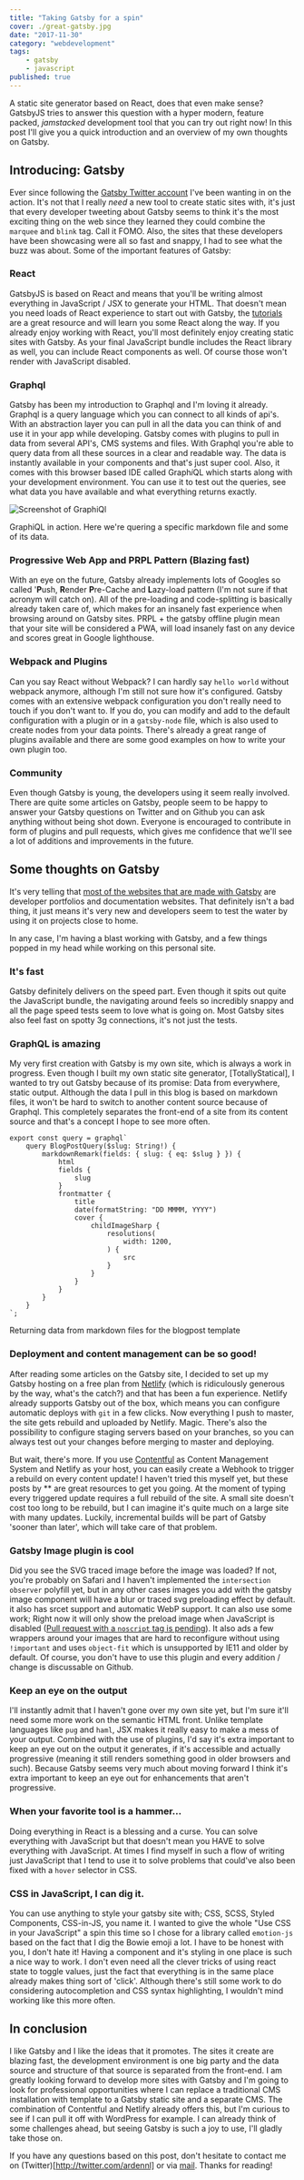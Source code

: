 ```yaml
---
title: "Taking Gatsby for a spin"
cover: ./great-gatsby.jpg
date: "2017-11-30"
category: "webdevelopment"
tags:
    - gatsby
    - javascript
published: true
---
```


A static site generator based on React, does that even make sense? GatsbyJS tries to answer this question with a hyper modern, feature packed, *jamstacked* development tool that you can try out right now! In this post I'll give you a quick introduction and an overview of my own thoughts on Gatsby.

## Introducing: Gatsby
Ever since following the [Gatsby Twitter account](https://twitter.com/gatsbyjs) I've been wanting in on the action. It's not that I really *need* a new tool to create static sites with, it's just that every developer tweeting about Gatsby seems to think it's the most exciting thing on the web since they learned they could combine the `marquee` and `blink` tag. Call it FOMO. Also, the sites that these developers have been showcasing were all so fast and snappy, I had to see what the buzz was about. 
Some of the important features of Gatsby:

### React

GatsbyJS is based on React and means that you'll be writing almost everything in JavaScript / JSX to generate your HTML. That doesn't mean you need loads of React experience to start out with Gatsby, the [tutorials](https://www.gatsbyjs.org/tutorial/) are a great resource and will learn you some React along the way. If you already enjoy working with React, you'll most definitely enjoy creating static sites with Gatsby. As your final JavaScript bundle includes the React library as well, you can include React components as well. Of course those won't render with JavaScript disabled.

### Graphql

Gatsby has been my introduction to Graphql and I'm loving it already. Graphql is a query language which you can connect to all kinds of api's. With an abstraction layer you can pull in all the data you can think of and use it in your app while developing. Gatsby comes with plugins to pull in data from several API's, CMS systems and files. With Graphql you're able to query data from all these sources in a clear and readable way. The data is instantly available in your components and that's just super cool. Also, it comes with this browser based IDE called Graph*i*QL which starts along with your development environment. You can use it to test out the queries, see what data you have available and what everything returns exactly. 

<div class='caption'>

![Screenshot of GraphiQl](./grahiql_screenshot.png "GraphiQL")
<p class='caption__text'>
    GraphiQL in action. Here we're quering a specific markdown file and some of its data. 
</p>
</div>

### Progressive Web App and PRPL Pattern (Blazing fast)
With an eye on the future, Gatsby already implements lots of Googles so called '**P**ush, **R**ender **P**re-Cache and **L**azy-load pattern (I'm not sure if that acronym will catch on). All of the pre-loading and code-splitting is basically already taken care of, which makes for an insanely fast experience when browsing around on Gatsby sites. PRPL + the gatsby offline plugin mean that your site will be considered a PWA, will load insanely fast on any device and scores great in Google lighthouse. 

### Webpack and Plugins
Can you say React without Webpack? I can hardly say `hello world` without webpack anymore, although I'm still not sure how it's configured. Gatsby comes with an extensive webpack configuration you don't really need to touch if you don't want to. If you do, you can modify and add to the default configuration with a plugin or in a `gatsby-node` file, which is also used to create nodes from your data points. There's already a great range of plugins available and there are some good examples on how to write your own plugin too. 

### Community
Even though Gatsby is young, the developers using it seem really involved. There are quite some articles on Gatsby, people seem to be happy to answer your Gatsby questions on Twitter and on Github you can ask anything without being shot down. Everyone is encouraged to contribute in form of plugins and pull requests, which gives me confidence that we'll see a lot of additions and improvements in the future. 


## Some thoughts on Gatsby

It's very telling that [most of the websites that are made with Gatsby](https://github.com/gatsbyjs/gatsby#showcase) are developer portfolios and documentation websites. That definitely isn't a bad thing, it just means it's very new and developers seem to test the water by using it on projects close to home. 

In any case, I'm having a blast working with Gatsby, and a few things popped in my head while working on this personal site. 

### It's fast
Gatsby definitely delivers on the speed part. Even though it spits out quite the JavaScript bundle, the navigating around feels so incredibly snappy and all the page speed tests seem to love what is going on. Most Gatsby sites also feel fast on spotty 3g connections, it's not just the tests. 

### GraphQL is amazing

My very first creation with Gatsby is my own site, which is always a work in progress. Even though I built my own static site generator, [TotallyStatical], I wanted to try out Gatsby because of its promise: Data from everywhere, static output. Although the data I pull in this blog is based on markdown files, it won't be hard to switch to another content source because of Graphql. This completely separates the front-end of a site from its content source and that's a concept I hope to see more often. 

<div class='caption'>

```es6
export const query = graphql`
    query BlogPostQuery($slug: String!) {
        markdownRemark(fields: { slug: { eq: $slug } }) {
            html
            fields {
                slug
            }
            frontmatter {
                title
                date(formatString: "DD MMMM, YYYY")
                cover {
                    childImageSharp {
                        resolutions(
                            width: 1200,
                        ) {
                            src
                        }
                    }
                }
            }
        }
    }
`;
```
<p class='caption__text'>
    Returning data from markdown files for the blogpost template
</p>
</div>

### Deployment and content management can be so good! 

After reading some articles on the Gatsby site, I decided to set up my Gatsby hosting on a free plan from [Netlify](https://www.netlify.com/) (which is ridiculously generous by the way, what's the catch?) and that has been a fun experience. Netlify already supports Gatsby out of the box, which means you can configure automatic deploys with `git` in a few clicks. Now everything I push to master, the site gets rebuild and uploaded by Netlify. Magic. There's also the possibility to configure staging servers based on your branches, so you can always test out your changes before merging to master and deploying.  

But wait, there's more. If you use [Contentful](https://www.contentful.com/) as Content Management System and Netlify as your host, you can easily create a Webhook to trigger a rebuild on every content update! I haven't tried this myself yet, but these posts by ** are great resources to get you going. At the moment of typing every triggered update requires a full rebuild of the site. A small site doesn't cost too long to be rebuild, but I can imagine it's quite much on a large site with many updates. Luckily, incremental builds will be part of Gatsby 'sooner than later', which will take care of that problem. 

### Gatsby Image plugin is cool
Did you see the SVG traced image before the image was loaded? If not, you're probably on Safari and I haven't implemented the `intersection observer` polyfill yet, but in any other cases images you add with the gatsby image component will have a blur or traced svg preloading effect by default. it also has srcet support and automatic WebP support. It can also use some work; Right now it will only show the preload image when JavaScript is disabled ([Pull request with a `noscript` tag is pending](https://github.com/gatsbyjs/gatsby/pull/3122_)). It also ads a few wrappers around your images that are hard to reconfigure without using `!important` and uses `object-fit` which is unsupported by IE11 and older by default. Of course, you don't have to use this plugin and every addition / change is discussable on Github. 

### Keep an eye on the output
I'll instantly admit that I haven't gone over my own site yet, but I'm sure it'll need some more work on the semantic HTML front. Unlike template languages like `pug` and `haml`, JSX makes it really easy to make a mess of your output. Combined with the use of plugins, I'd say it's extra important to keep an eye out on the output it generates, if it's accessible and actually progressive (meaning it still renders something good in older browsers and such). Because Gatsby seems very much about moving forward I think it's extra important to keep an eye out for enhancements that aren't progressive. 

### When your favorite tool is a hammer... 
Doing everything in React is a blessing and a curse. You can solve everything with JavaScript but that doesn't mean you HAVE to solve everything with JavaScript. At times I find myself in such a flow of writing just JavaScript that I tend to use it to solve problems that could've also been fixed with a `hover` selector in CSS. 

### CSS in JavaScript, I can dig it.
You can use anything to style your gatsby site with; CSS, SCSS, Styled Components, CSS-in-JS, you name it. I wanted to give the whole "Use CSS in your JavaScript" a spin this time so I chose for a library called `emotion-js` based on the fact that I dig the Bowie emoji a lot. I have to be honest with you, I don't hate it! Having a component and it's styling in one place is such a nice way to work. I don't even need all the clever tricks of using react state to toggle values, just the fact that everything is in the same place already makes thing sort of 'click'. Although there's still some work to do considering autocompletion and CSS syntax highlighting, I wouldn't mind working like this more often.


## In conclusion
I like Gatsby and I like the ideas that it promotes. The sites it create are blazing fast, the development environment is one big party and the data source and structure of that source is separated from the front-end. I am greatly looking forward to develop more sites with Gatsby and I'm going to look for professional opportunities where I can replace a traditional CMS installation with template to a Gatsby static site and a separate CMS. The combination of Contentful and Netlify already offers this, but I'm curious to see if I can pull it off with WordPress for example. I can already think of some challenges ahead, but seeing Gatsby is such a joy to use, I'll gladly take those on.

If you have any questions based on this post, don't hesitate to contact me on (Twitter)[http://twitter.com/ardennl] or via [mail](mailto:a.de.raaij@gmail.com). Thanks for reading! 

